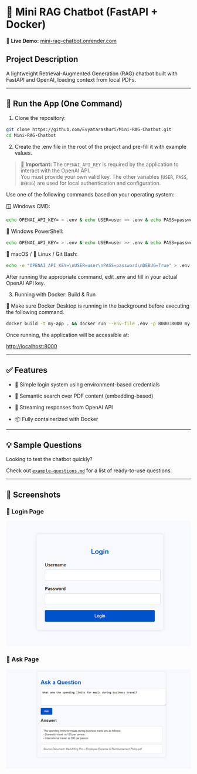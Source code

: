 # 🧠 Mini RAG Chatbot (FastAPI + Docker)

🔗 **Live Demo:** [mini-rag-chatbot.onrender.com](https://mini-rag-chatbot.onrender.com)

## Project Description
A lightweight Retrieval-Augmented Generation (RAG) chatbot built with FastAPI and OpenAI, loading context from local PDFs.

---

## 🚀 Run the App (One Command)

1. Clone the repository:

```bash
git clone https://github.com/Evyatarashuri/Mini-RAG-Chatbot.git
cd Mini-RAG-Chatbot
```

2. Create the .env file in the root of the project and pre-fill it with example values.
> 🔐 **Important:** The `OPENAI_API_KEY` is required by the application to interact with the OpenAI API.  
> You must provide your own valid key. The other variables (`USER`, `PASS`, `DEBUG`) are used for local authentication and configuration.


Use one of the following commands based on your operating system:

🪟 Windows CMD:
```bash
echo OPENAI_API_KEY= > .env & echo USER=user >> .env & echo PASS=password >> .env & echo DEBUG=True >> .env
```

💠 Windows PowerShell:
```bash
echo OPENAI_API_KEY= > .env & echo USER=user >> .env & echo PASS=password >> .env & echo DEBUG=True >> .env
```

🍎 macOS / 🐧 Linux / Git Bash:
```bash
echo -e "OPENAI_API_KEY=\nUSER=user\nPASS=password\nDEBUG=True" > .env
```

After running the appropriate command, edit .env and fill in your actual OpenAI API key.


3. Running with Docker: Build & Run

🚨 Make sure Docker Desktop is running in the background before executing the following command.

```bash
docker build -t my-app . && docker run --env-file .env -p 8000:8000 my-app
```

Once running, the application will be accessible at:

[http://localhost:8000](http://localhost:8000)

---

## ✅ Features

- 🔐 Simple login system using environment-based credentials
    
- 🧠 Semantic search over PDF content (embedding-based)
    
- 🔄 Streaming responses from OpenAI API
    
- 📦 Fully containerized with Docker

---

## 💡 Sample Questions

Looking to test the chatbot quickly?

Check out [`example-questions.md`](example-questions.md) for a list of ready-to-use questions.

---

## 📸 Screenshots

### 🔐 Login Page
![Login Page](screenshots/login.png)

### 🧠 Ask Page
![Ask Page](screenshots/ask.png)
